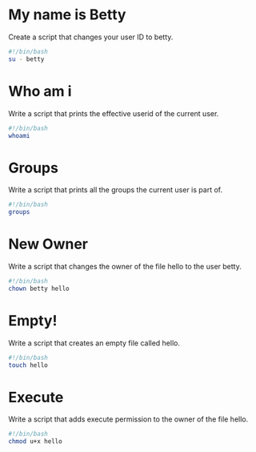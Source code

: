 # My name is Betty 
Create a script that changes your user ID to betty.
```bash
#!/bin/bash
su - betty
```
# Who am i
Write a script that prints the effective userid of the current user.
```bash
#!/bin/bash
whoami
```
# Groups
Write a script that prints all the groups the current user is part of.
```bash
#!/bin/bash
groups
```
# New Owner
Write a script that changes the owner of the file hello to the user betty.
```bash
#!/bin/bash
chown betty hello
```
# Empty!
Write a script that creates an empty file called hello.
```bash
#!/bin/bash
touch hello
```
# Execute
Write a script that adds execute permission to the owner of the file hello.
```bash
#!/bin/bash
chmod u+x hello
```
